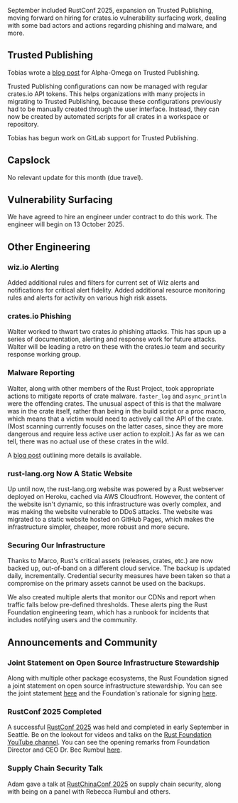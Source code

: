 September included RustConf 2025, expansion on Trusted Publishing, moving forward on hiring for crates.io vulnerability surfacing work, dealing with some bad actors and actions regarding phishing and malware, and more.

## Trusted Publishing

Tobias wrote a [blog post](https://alpha-omega.dev/blog/trusted-publishing-secure-rust-package-deployment-without-secrets/) for Alpha-Omega on Trusted Publishing.

Trusted Publishing configurations can now be managed with regular crates.io API tokens. This helps organizations with many projects in migrating to Trusted Publishing, because these configurations previously had to be manually created through the user interface. Instead, they can now be created by automated scripts for all crates in a workspace or repository.

Tobias has begun work on GitLab support for Trusted Publishing.

## Capslock

No relevant update for this month (due travel).

## Vulnerability Surfacing

We have agreed to hire an engineer under contract to do this work. The engineer will begin on 13 October 2025.

## Other Engineering

### wiz.io Alerting

Added additional rules and filters for current set of Wiz alerts and notifications for critical alert fidelity. Added additional resource monitoring rules and alerts for activity on various high risk assets.

### crates.io Phishing

Walter worked to thwart two crates.io phishing attacks. This has spun up a series of documentation, alerting and response work for future attacks. Walter will be leading a retro on these with the crates.io team and security response working group.

### Malware Reporting

Walter, along with other members of the Rust Project, took appropriate actions to mitigate reports of crate malware. `faster_log` and `async_println` were the offending crates. The unusual aspect of this is that the malware was in the crate itself, rather than being in the build script or a proc macro, which means that a victim would need to actively call the API of the crate. (Most scanning currently focuses on the latter cases, since they are more dangerous and require less active user action to exploit.) As far as we can tell, there was no actual use of these crates in the wild.

A [blog post](https://blog.rust-lang.org/2025/09/24/crates.io-malicious-crates-fasterlog-and-asyncprintln/) outlining more details is available.

### rust-lang.org Now A Static Website

Up until now, the rust-lang.org website was powered by a Rust webserver deployed on Heroku, cached via AWS Cloudfront. However, the content of the website isn't dynamic, so this infrastructure was overly complex, and was making the website vulnerable to DDoS attacks. The website was migrated to a static website hosted on GitHub Pages, which makes the infrastructure simpler, cheaper, more robust and more secure.

### Securing Our Infrastructure

Thanks to Marco, Rust's critical assets (releases, crates, etc.) are now backed up, out-of-band on a different cloud service. The backup is updated daily, incrementally. Credential security measures have been taken so that a compromise on the primary assets cannot be used on the backups.

We also created multiple alerts that monitor our CDNs and report when traffic falls below pre-defined thresholds. These alerts ping the Rust Foundation engineering team, which has a runbook for incidents that includes notifying users and the community.

## Announcements and Community

### Joint Statement on Open Source Infrastructure Stewardship

Along with multiple other package ecosystems, the Rust Foundation signed a joint statement on open source infrastructure stewardship. You can see the joint statement [here](https://openssf.org/blog/2025/09/23/open-infrastructure-is-not-free-a-joint-statement-on-sustainable-stewardship/) and the Foundation's rationale for signing [here](https://rustfoundation.org/media/rust-foundation-signs-joint-statement-on-open-source-infrastructure-stewardship/).

### RustConf 2025 Completed

A successful [RustConf 2025](https://rustconf.com/) was held and completed in early September in Seattle. Be on the lookout for videos and talks on the [Rust Foundation YouTube channel](https://www.youtube.com/@rustfoundation). You can see the opening remarks from Foundation Director and CEO Dr. Bec Rumbul [here](https://www.youtube.com/watch?v=Hw_IyU4-cSQ).

### Supply Chain Security Talk

Adam gave a talk at [RustChinaConf 2025](https://rustcc.cn/2025conf/) on supply chain security, along with being on a panel with Rebecca Rumbul and others.